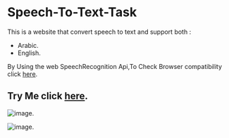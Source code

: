 # Speech-To-Text-Task
This is a website that convert speech to text and support both :
* Arabic.
* English.

By Using the web SpeechRecognition Api,To Check Browser compatibility click [here](https://developer.mozilla.org/en-US/docs/Web/HTML/Element/html#browser_compatibility).

## Try Me click [here](https://speechtotext99.w3spaces.com/).

![image](https://user-images.githubusercontent.com/70070721/178795375-582541e0-c757-4190-b836-f65ccaf39b02.png).

![image](https://user-images.githubusercontent.com/70070721/178795605-4340b462-f3df-4a22-b04e-78ae766ef2f4.png).
